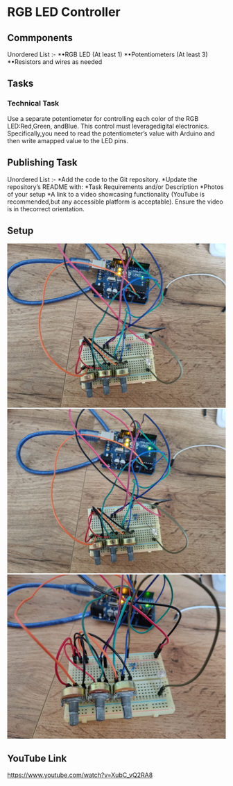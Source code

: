 # RGB LED Controller

## Commponents
Unordered List :-
*•RGB LED (At least 1)
*•Potentiometers (At least 3)
*•Resistors and wires as needed


## Tasks
### Technical Task
Use a separate potentiometer for controlling each color of the RGB LED:Red,Green, andBlue.  This control must leveragedigital electronics.
Specifically,you  need  to  read  the  potentiometer’s  value  with  Arduino  and  then  write  amapped value to the LED pins.
## Publishing Task
Unordered List :-
*Add the code to the Git repository.
*Update the repository’s README with:
*Task Requirements and/or Description
*Photos of your setup
*A link to a video showcasing functionality (YouTube is recommended,but any accessible platform is acceptable).  Ensure the video is in thecorrect orientation.

## Setup
![first photo](1.jpg)
![second photo](2.jpg)
![third photo](3.jpg)



## YouTube Link
  https://www.youtube.com/watch?v=XubC_vQ2RA8

  
